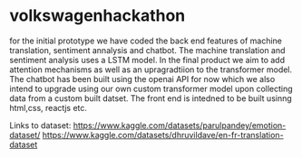 # volkswagenhackathon
for the initial prototype we have coded the back end features of machine translation, sentiment annalysis and chatbot.
The machine translation and sentiment analysis uses a LSTM model. In the final product we aim to add attention mechanisms as well as an upragradtiion to the transformer model. The chatbot has been built using the openai API for now which we also intend to upgrade using our own custom transformer model upon collecting data from a custom built datset.
The front end is intedned to be built usinng html,css, reactjs etc.

Links to dataset:
https://www.kaggle.com/datasets/parulpandey/emotion-dataset/
https://www.kaggle.com/datasets/dhruvildave/en-fr-translation-dataset

